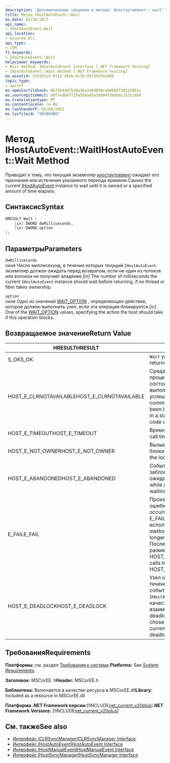 ```yaml
---
description: 'Дополнительные сведения о методе: Ихостаутоевент:: wait'
title: Метод IHostAutoEvent::Wait
ms.date: 03/30/2017
api_name:
- IHostAutoEvent.Wait
api_location:
- mscoree.dll
api_type:
- COM
f1_keywords:
- IHostAutoEvent::Wait
helpviewer_keywords:
- Wait method, IHostAutoEvent interface [.NET Framework hosting]
- IHostAutoEvent::Wait method [.NET Framework hosting]
ms.assetid: 535d51c5-9112-401b-8c36-85f35d7ee609
topic_type:
- apiref
ms.openlocfilehash: 0b75b44075dda46a3d84850cebd6b8f3851b055c
ms.sourcegitcommit: ddf7edb67715a5b9a45e3dd44536dabc153c1de0
ms.translationtype: MT
ms.contentlocale: ru-RU
ms.lasthandoff: 02/06/2021
ms.locfileid: "99789480"
---
```

# <a name="ihostautoeventwait-method"></a><span data-ttu-id="a8a6d-103">Метод IHostAutoEvent::Wait</span><span class="sxs-lookup"><span data-stu-id="a8a6d-103">IHostAutoEvent::Wait Method</span></span>

<span data-ttu-id="a8a6d-104">Приводит к тому, что текущий экземпляр [ихостаутоевент](ihostautoevent-interface.md) ожидает его признания или истечения указанного периода времени.</span><span class="sxs-lookup"><span data-stu-id="a8a6d-104">Causes the current [IHostAutoEvent](ihostautoevent-interface.md) instance to wait until it is owned or a specified amount of time elapses.</span></span>  
  
## <a name="syntax"></a><span data-ttu-id="a8a6d-105">Синтаксис</span><span class="sxs-lookup"><span data-stu-id="a8a6d-105">Syntax</span></span>  
  
```cpp  
HRESULT Wait (  
    [in] DWORD dwMilliseconds,  
    [in] DWORD option  
);  
```  
  
## <a name="parameters"></a><span data-ttu-id="a8a6d-106">Параметры</span><span class="sxs-lookup"><span data-stu-id="a8a6d-106">Parameters</span></span>  

 `dwMilliseconds`  
 <span data-ttu-id="a8a6d-107">окне Число миллисекунд, в течение которых текущий `IHostAutoEvent` экземпляр должен ожидать перед возвратом, если ни один из потоков или волокон не получает владение.</span><span class="sxs-lookup"><span data-stu-id="a8a6d-107">[in] The number of milliseconds the current `IHostAutoEvent` instance should wait before returning, if no thread or fiber takes ownership.</span></span>  
  
 `option`  
 <span data-ttu-id="a8a6d-108">окне Одно из значений [WAIT_OPTION](wait-option-enumeration.md) , определяющее действие, которое должен выполнить узел, если эта операция блокируется.</span><span class="sxs-lookup"><span data-stu-id="a8a6d-108">[in] One of the [WAIT_OPTION](wait-option-enumeration.md) values, specifying the action the host should take if this operation blocks.</span></span>  
  
## <a name="return-value"></a><span data-ttu-id="a8a6d-109">Возвращаемое значение</span><span class="sxs-lookup"><span data-stu-id="a8a6d-109">Return Value</span></span>  
  
|<span data-ttu-id="a8a6d-110">HRESULT</span><span class="sxs-lookup"><span data-stu-id="a8a6d-110">HRESULT</span></span>|<span data-ttu-id="a8a6d-111">Описание:</span><span class="sxs-lookup"><span data-stu-id="a8a6d-111">Description</span></span>|  
|-------------|-----------------|  
|<span data-ttu-id="a8a6d-112">S_OK</span><span class="sxs-lookup"><span data-stu-id="a8a6d-112">S_OK</span></span>|<span data-ttu-id="a8a6d-113">`Wait` успешно возвращено.</span><span class="sxs-lookup"><span data-stu-id="a8a6d-113">`Wait` returned successfully.</span></span>|  
|<span data-ttu-id="a8a6d-114">HOST_E_CLRNOTAVAILABLE</span><span class="sxs-lookup"><span data-stu-id="a8a6d-114">HOST_E_CLRNOTAVAILABLE</span></span>|<span data-ttu-id="a8a6d-115">Среда CLR не была загружена в процесс, или среда CLR находится в состоянии, в котором она не может выполнить управляемый код или успешно обработать вызов.</span><span class="sxs-lookup"><span data-stu-id="a8a6d-115">The common language runtime (CLR) has not been loaded into a process, or the CLR is in a state in which it cannot run managed code or process the call successfully.</span></span>|  
|<span data-ttu-id="a8a6d-116">HOST_E_TIMEOUT</span><span class="sxs-lookup"><span data-stu-id="a8a6d-116">HOST_E_TIMEOUT</span></span>|<span data-ttu-id="a8a6d-117">Время ожидания вызова истекло.</span><span class="sxs-lookup"><span data-stu-id="a8a6d-117">The call timed out.</span></span>|  
|<span data-ttu-id="a8a6d-118">HOST_E_NOT_OWNER</span><span class="sxs-lookup"><span data-stu-id="a8a6d-118">HOST_E_NOT_OWNER</span></span>|<span data-ttu-id="a8a6d-119">Вызывающий объект не владеет блокировкой.</span><span class="sxs-lookup"><span data-stu-id="a8a6d-119">The caller does not own the lock.</span></span>|  
|<span data-ttu-id="a8a6d-120">HOST_E_ABANDONED</span><span class="sxs-lookup"><span data-stu-id="a8a6d-120">HOST_E_ABANDONED</span></span>|<span data-ttu-id="a8a6d-121">Событие было отменено, пока заблокированный поток или волокно ожидают его.</span><span class="sxs-lookup"><span data-stu-id="a8a6d-121">An event was canceled while a blocked thread or fiber was waiting on it.</span></span>|  
|<span data-ttu-id="a8a6d-122">E_FAIL</span><span class="sxs-lookup"><span data-stu-id="a8a6d-122">E_FAIL</span></span>|<span data-ttu-id="a8a6d-123">Произошла неизвестная фатальная ошибка.</span><span class="sxs-lookup"><span data-stu-id="a8a6d-123">An unknown catastrophic failure occurred.</span></span> <span data-ttu-id="a8a6d-124">Когда метод возвращает E_FAIL, среда CLR больше не может использоваться в процессе.</span><span class="sxs-lookup"><span data-stu-id="a8a6d-124">When a method returns E_FAIL, the CLR is no longer usable within the process.</span></span> <span data-ttu-id="a8a6d-125">Последующие вызовы методов размещения возвращают HOST_E_CLRNOTAVAILABLE.</span><span class="sxs-lookup"><span data-stu-id="a8a6d-125">Subsequent calls to hosting methods return HOST_E_CLRNOTAVAILABLE.</span></span>|  
|<span data-ttu-id="a8a6d-126">HOST_E_DEADLOCK</span><span class="sxs-lookup"><span data-stu-id="a8a6d-126">HOST_E_DEADLOCK</span></span>|<span data-ttu-id="a8a6d-127">Узел обнаружил взаимоблокировку в течение интервала ожидания и выбрал событие, представленное текущим `IHostAutoEvent` экземпляром в качестве жертвы взаимоблокировки.</span><span class="sxs-lookup"><span data-stu-id="a8a6d-127">The host detected a deadlock during the wait interval, and chose the event represented by the current `IHostAutoEvent` instance as the deadlock victim.</span></span>|  
  
## <a name="requirements"></a><span data-ttu-id="a8a6d-128">Требования</span><span class="sxs-lookup"><span data-stu-id="a8a6d-128">Requirements</span></span>  

 <span data-ttu-id="a8a6d-129">**Платформы:** см. раздел [Требования к системе](../../get-started/system-requirements.md).</span><span class="sxs-lookup"><span data-stu-id="a8a6d-129">**Platforms:** See [System Requirements](../../get-started/system-requirements.md).</span></span>  
  
 <span data-ttu-id="a8a6d-130">**Заголовок:** MSCorEE. h</span><span class="sxs-lookup"><span data-stu-id="a8a6d-130">**Header:** MSCorEE.h</span></span>  
  
 <span data-ttu-id="a8a6d-131">**Библиотека:** Включается в качестве ресурса в MSCorEE.dll</span><span class="sxs-lookup"><span data-stu-id="a8a6d-131">**Library:** Included as a resource in MSCorEE.dll</span></span>  
  
 <span data-ttu-id="a8a6d-132">**Платформа .NET Framework версии:**[!INCLUDE[net_current_v20plus](../../../../includes/net-current-v20plus-md.md)]</span><span class="sxs-lookup"><span data-stu-id="a8a6d-132">**.NET Framework Versions:** [!INCLUDE[net_current_v20plus](../../../../includes/net-current-v20plus-md.md)]</span></span>  
  
## <a name="see-also"></a><span data-ttu-id="a8a6d-133">См. также</span><span class="sxs-lookup"><span data-stu-id="a8a6d-133">See also</span></span>

- [<span data-ttu-id="a8a6d-134">Интерфейс ICLRSyncManager</span><span class="sxs-lookup"><span data-stu-id="a8a6d-134">ICLRSyncManager Interface</span></span>](iclrsyncmanager-interface.md)
- [<span data-ttu-id="a8a6d-135">Интерфейс IHostAutoEvent</span><span class="sxs-lookup"><span data-stu-id="a8a6d-135">IHostAutoEvent Interface</span></span>](ihostautoevent-interface.md)
- [<span data-ttu-id="a8a6d-136">Интерфейс IHostManualEvent</span><span class="sxs-lookup"><span data-stu-id="a8a6d-136">IHostManualEvent Interface</span></span>](ihostmanualevent-interface.md)
- [<span data-ttu-id="a8a6d-137">Интерфейс IHostSyncManager</span><span class="sxs-lookup"><span data-stu-id="a8a6d-137">IHostSyncManager Interface</span></span>](ihostsyncmanager-interface.md)
